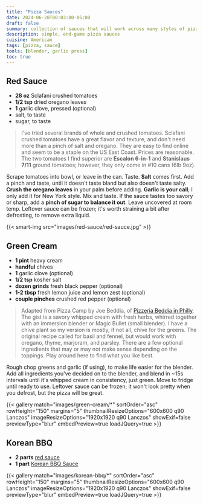 ```yaml
---
title: "Pizza Sauces"
date: 2024-06-28T00:03:00-05:00
draft: false
summary: collection of sauces that will work across many styles of pizza, with techniques to make it as easy as possible
description: simple, end-game pizza sauces
cuisine: American
tags: [pizza, sauce]
tools: [blender, garlic press]
toc: true
---
```


## Red Sauce

* **28 oz** Sclafani crushed tomatoes
* **1/2 tsp** dried oregano leaves
* **1** garlic clove, pressed (optional)
* salt, to taste
* sugar, to taste

> I've tried several brands of whole and crushed tomatoes.  Sclafani crushed tomatoes have a great flavor and texture, and don't need more than a pinch of salt and oregano.  They are easy to find online and seem to be a staple on the US East Coast.  Prices are reasonable.  The two tomatoes I find superior are **Escalon 6-in-1** and **Stanislaus 7/11** ground tomatoes; however, they only come in #10 cans (6lb 9oz).

Scrape tomatoes into bowl, or leave in the can.  Taste.  **Salt** comes first.  Add a pinch and taste, until it doesn't taste bland but also doesn't taste salty.  **Crush the oregano leaves** in your palm before adding.  **Garlic is your call**; I only add it for New York style.  Mix and taste.  If the sauce tastes too savory or sharp, add a **pinch of sugar to balance it out**.  Leave uncovered at room temp.  Leftover sauce can be frozen; it's worth straining a bit after defrosting, to remove extra liquid.

{{< smart-img src="images/red-sauce/red-sauce.jpg" >}}

## Green Cream

* **1 pint**  heavy cream
* **handful** chives
* **1** garlic clove (optional)
* **1/2 tsp** kosher salt
* **dozen grinds** fresh black pepper (optional)
* **1-2 tbsp** fresh lemon juice and lemon zest (optional)
* **couple pinches** crushed red pepper (optional)

> Adapted from Pizza Camp by Joe Beddia, of [Pizzeria Beddia in Philly](https://www.pizzeriabeddia.com/).  The gist is a savory whipped cream with fresh herbs, whirred together with an immersion blender or Magic Bullet (small blender).  I have a chive plant so my version is mostly, if not all, chive for the greens.  The original recipe called for basil and fennel, but would work with oregano, thyme, marjoram, and parsley.  There are a few optional ingredients that may or may not make sense depending on the toppings.  Play around here to find what you like best.

Rough chop greens and garlic (if using), to make life easier for the blender. Add all ingredients you've decided on to the blender, and blend in ~15s intervals until it's whipped cream in consistency, just green.  Move to fridge until ready to use.  Leftover sauce can be frozen; it won't look pretty when you defrost, but the pizza will be great.

{{< gallery match="images/green-cream/*" sortOrder="asc" rowHeight="150" margins="5" thumbnailResizeOptions="600x600 q90 Lanczos" imageResizeOptions="1920x1920 q90 Lanczos" showExif=false previewType="blur" embedPreview=true loadJQuery=true >}}

## Korean BBQ

* **2 parts** [red sauce](recipes/pizza-sauce/#red-sauce)
* **1 part** [Korean BBQ Sauce](recipes/korean-pulled-chicken#bbq-sauce)

{{< gallery match="images/korean-bbq/*" sortOrder="asc" rowHeight="150" margins="5" thumbnailResizeOptions="600x600 q90 Lanczos" imageResizeOptions="1920x1920 q90 Lanczos" showExif=false previewType="blur" embedPreview=true loadJQuery=true >}}
